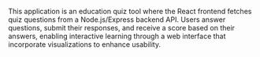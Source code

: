 This application is an education quiz tool where the React frontend fetches quiz questions from a Node.js/Express backend API. Users answer questions, submit their responses, and receive a score based on their answers, enabling interactive learning through a web interface that incorporate visualizations to enhance usability.

